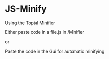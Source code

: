# JS-Minify
Using the Toptal Minifier

Either paste code in a file.js in /Minifier 

or 

Paste the code in the Gui for automatic minifying



